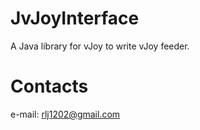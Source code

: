 # JvJoyInterface
A Java library for vJoy to write vJoy feeder.

# Contacts
e-mail: rlj1202@gmail.com
